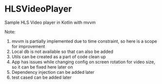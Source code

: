 # HLSVideoPlayer
Sample HLS Video player in Kotlin with mvvm

Note:
1. mvvm is partially implemented due to time constraint, so here is a scope for improvement
2. Local db is not available so that can also be added
3. Utils can be created as a part of code clean up
4. App has issues while changing config on screen rotation for video size, so it can be fixed here later on
5. Dependency injection can be added later
6. test cased can be added later

